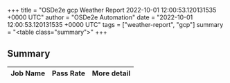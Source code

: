 +++
title = "OSDe2e gcp Weather Report 2022-10-01 12:00:53.120131535 +0000 UTC"
author = "OSDe2e Automation"
date = "2022-10-01 12:00:53.120131535 +0000 UTC"
tags = ["weather-report", "gcp"]
summary = "<table class=\"summary\"></table>"
+++
## Summary

| Job Name | Pass Rate | More detail |
|----------|-----------|-------------|




